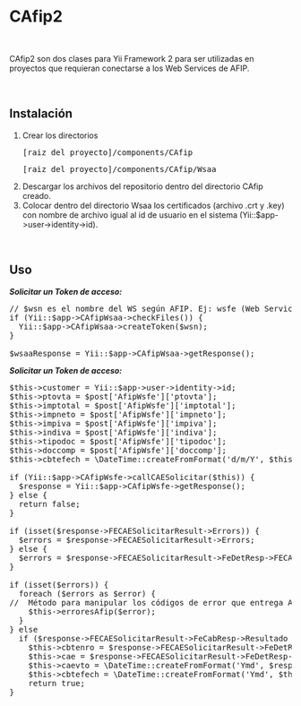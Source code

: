 <h1>CAfip2</h1>
<br>
<p>CAfip2 son dos clases para Yii Framework 2 para ser utilizadas en proyectos que requieran conectarse a los Web Services de AFIP.</p>

<br>
<h2>Instalación</h2>

<ol>
<li>Crear los directorios 
  <pre>[raiz del proyecto]/components/CAfip</pre>
  <pre>[raiz del proyecto]/components/CAfip/Wsaa</pre>
</li>
<li>Descargar los archivos del repositorio dentro del directorio CAfip creado.</li>
<li>Colocar dentro del directorio Wsaa los certificados (archivo .crt y .key) con nombre de archivo igual al id de usuario en el sistema (Yii::$app->user->identity->id).</li>
</ol>

<br>
<h2>Uso</h2>

<b><i>Solicitar un Token de acceso:</b></i>
<pre>
// $wsn es el nombre del WS según AFIP. Ej: wsfe (Web Service de Factura Electrónica)
if (Yii::$app->CAfipWsaa->checkFiles()) {
  Yii::$app->CAfipWsaa->createToken($wsn);
}

$wsaaResponse = Yii::$app->CAfipWsaa->getResponse();
</pre>

<b><i>Solicitar un Token de acceso:</b></i>
<pre>
$this->customer = Yii::$app->user->identity->id;
$this->ptovta = $post['AfipWsfe']['ptovta'];
$this->imptotal = $post['AfipWsfe']['imptotal'];
$this->impneto = $post['AfipWsfe']['impneto'];
$this->impiva = $post['AfipWsfe']['impiva'];
$this->indiva = $post['AfipWsfe']['indiva'];
$this->tipodoc = $post['AfipWsfe']['tipodoc'];
$this->doccomp = $post['AfipWsfe']['doccomp'];
$this->cbtefech = \DateTime::createFromFormat('d/m/Y', $this->cbtefech)->format('Ymd');

if (Yii::$app->CAfipWsfe->callCAESolicitar($this)) {
  $response = Yii::$app->CAfipWsfe->getResponse();
} else {
  return false;
}

if (isset($response->FECAESolicitarResult->Errors)) {
  $errors = $response->FECAESolicitarResult->Errors;
} else {
  $errors = $response->FECAESolicitarResult->FeDetResp->FECAEDetResponse->Observaciones;
}

if (isset($errors)) {
  foreach ($errors as $error) {
//  Método para manipular los códigos de error que entrega AFIP. Ver el manual de desarrollador oficial
    $this->erroresAfip($error); 
  }
} else
  if ($response->FECAESolicitarResult->FeCabResp->Resultado == 'A') { // Aprobado
    $this->cbtenro = $response->FECAESolicitarResult->FeDetResp->FECAEDetResponse->CbteDesde;
    $this->cae = $response->FECAESolicitarResult->FeDetResp->FECAEDetResponse->CAE;
    $this->caevto = \DateTime::createFromFormat('Ymd', $response->FECAESolicitarResult->FeDetResp->FECAEDetResponse->CAEFchVto)->format('Y-m-d');
    $this->cbtefech = \DateTime::createFromFormat('Ymd', $this->cbtefech)->format('Y-m-d');
    return true;
}
</pre>
